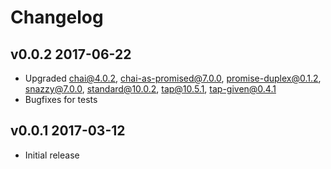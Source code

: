 # Changelog

## v0.0.2 2017-06-22

  * Upgraded chai@4.0.2, chai-as-promised@7.0.0, promise-duplex@0.1.2,
    snazzy@7.0.0, standard@10.0.2, tap@10.5.1, tap-given@0.4.1
  * Bugfixes for tests

## v0.0.1 2017-03-12

  * Initial release
